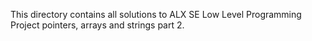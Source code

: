 This directory contains all solutions to ALX SE Low Level Programming Project pointers, arrays and strings part 2.